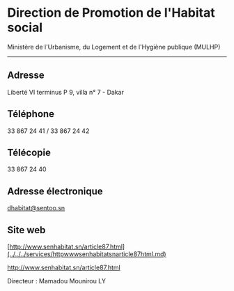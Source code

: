 # Direction de Promotion de l'Habitat social

Ministère de l'Urbanisme, du Logement et de l'Hygiène publique (MULHP)  

-------------------------------------------------------------------------

**Adresse**
-----------

Liberté VI terminus P 9, villa n° 7 - Dakar

**Téléphone**
-------------

33 867 24 41 / 33 867 24 42

**Télécopie**
-------------

33 867 24 40

**Adresse électronique**
------------------------

[dhabitat@sentoo.sn](../../../services/dhabitatsentoosn.md)

**Site web**
------------

[http://www.senhabitat.sn/article87.html](../../../services/httpwwwsenhabitatsnarticle87html.md)

http://www.senhabitat.sn/article87.html

Directeur : Mamadou Mounirou LY